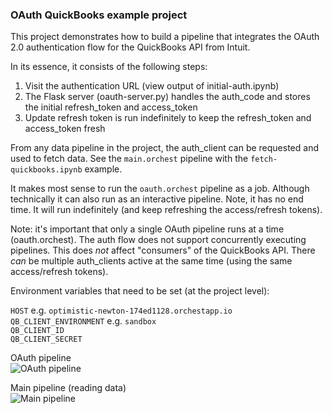 ### OAuth QuickBooks example project

This project demonstrates how to build a pipeline that integrates the OAuth 2.0 authentication flow for the QuickBooks API from Intuit.

In its essence, it consists of the following steps:

1. Visit the authentication URL (view output of initial-auth.ipynb)
2. The Flask server (oauth-server.py) handles the auth_code and stores the initial refresh_token and access_token
3. Update refresh token is run indefinitely to keep the refresh_token and access_token fresh

From any data pipeline in the project, the auth_client can be requested and used to fetch data. See the `main.orchest` pipeline with the `fetch-quickbooks.ipynb` example.

It makes most sense to run the `oauth.orchest` pipeline as a job. Although technically it can also run as an interactive pipeline. Note, it has no end time. It will run indefinitely (and keep refreshing the access/refresh tokens).

Note: it's important that only a single OAuth pipeline runs at a time (oauth.orchest). The auth flow does not support concurrently executing pipelines. This does _not_ affect "consumers" of the QuickBooks API. There _can_ be multiple auth_clients active at the same time (using the same access/refresh tokens).

Environment variables that need to be set (at the project level):

`HOST` e.g. `optimistic-newton-174ed1128.orchestapp.io` \
`QB_CLIENT_ENVIRONMENT` e.g. `sandbox` \
`QB_CLIENT_ID` \
`QB_CLIENT_SECRET`

OAuth pipeline \
![OAuth pipeline](https://pviz.orchest.io/?pipeline=https://github.com/ricklamers/orchest-quickbooks-oauth/blob/master/oauth.orchest)

Main pipeline (reading data) \
![Main pipeline](https://pviz.orchest.io/?pipeline=https://github.com/ricklamers/orchest-quickbooks-oauth/blob/master/main.orchest)
